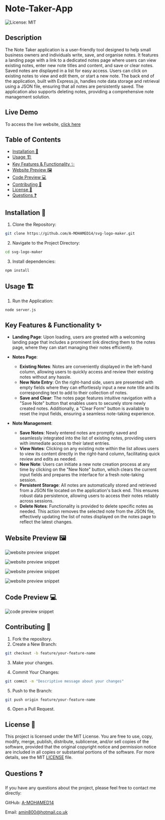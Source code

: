 # Note-Taker-App

![License: MIT](https://img.shields.io/badge/License-MIT-yellow.svg)

## Description

The Note Taker application is a user-friendly tool designed to help small business owners and individuals write, save, and organise notes. It features a landing page with a link to a dedicated notes page where users can view existing notes, enter new note titles and content, and save or clear notes. Saved notes are displayed in a list for easy access. Users can click on existing notes to view and edit them, or start a new note. The back end of the application, built with Express.js, handles note data storage and retrieval using a JSON file, ensuring that all notes are persistently saved. The application also supports deleting notes, providing a comprehensive note management solution.

## Live Demo

To access the live website, <a href="">click here</a>

## Table of Contents

- [Installation 🚀](#installation)
- [Usage 🏗️](#usage)
- [Key Features & Functionality ✨](#key-features--functionality)
- [Website Preview 🖼️](#website-preview)
- [Code Preview 💻](#code-preview)
- [Contributing 🤝](#contributing)
- [License 📄](#license)
- [Questions ❓](#questions)

## Installation 🚀

1. Clone the Repository:

```sh
git clone https://github.com/A-MOHAMED14/svg-logo-maker.git
```

2. Navigate to the Project Directory:

```sh
cd svg-logo-maker
```

3. Install dependencies:

```sh
npm install
```

## Usage 🏗️

1. Run the Application:

```sh
node server.js
```

## Key Features & Functionality ✨

- **Landing Page**: Upon loading, users are greeted with a welcoming landing page that includes a prominent link directing them to the notes page, where they can start managing their notes efficiently.

- **Notes Page**:

  - **Existing Notes**: Notes are conveniently displayed in the left-hand column, allowing users to quickly access and review their existing notes without any hassle.
  - **New Note Entry**: On the right-hand side, users are presented with empty fields where they can effortlessly input a new note title and its corresponding text to add to their collection of notes.
  - **Save and Clear**: The notes page features intuitive navigation with a "Save Note" button that enables users to securely store newly created notes. Additionally, a "Clear Form" button is available to reset the input fields, ensuring a seamless note-taking experience.

- **Note Management**:
  - **Save Notes**: Newly entered notes are promptly saved and seamlessly integrated into the list of existing notes, providing users with immediate access to their latest entries.
  - **View Notes**: Clicking on any existing note within the list allows users to view its content directly in the right-hand column, facilitating quick review and edits as needed.
  - **New Note**: Users can initiate a new note creation process at any time by clicking on the "New Note" button, which clears the current input fields and prepares the interface for a fresh note-taking session.
  - **Persistent Storage**: All notes are automatically stored and retrieved from a JSON file located on the application's back end. This ensures robust data persistence, allowing users to access their notes reliably across sessions.
  - **Delete Notes**: Functionality is provided to delete specific notes as needed. This action removes the selected note from the JSON file, effectively updating the list of notes displayed on the notes page to reflect the latest changes.

## Website Preview 🖼️

![website preview snippet](./Develop/public/assets/images/website-screenshot-1.png)

![website preview snippet](./Develop/public/assets/images/website-screenshot-2.png)

![website preview snippet](./Develop/public/assets/images/website-screenshot-3.png)

![website preview snippet](./Develop/public/assets/images/website-screenshot-4.png)

## Code Preview 💻

![code preview snippet](./Develop/public/assets/images/code-preview-screenshot.png)

## Contributing 🤝

1. Fork the repository.
2. Create a New Branch:

```sh
git checkout -b feature/your-feature-name
```

3. Make your changes.

4. Commit Your Changes:

```sh
git commit -m "Descriptive message about your changes"
```

5. Push to the Branch:

```sh
git push origin feature/your-feature-name
```

6. Open a Pull Request.

## License 📄

This project is licensed under the MIT License. You are free to use, copy, modify, merge, publish, distribute, sublicense, and/or sell copies of the software, provided that the original copyright notice and permission notice are included in all copies or substantial portions of the software. For more details, see the MIT [LICENSE](https://opensource.org/licenses/MIT) file.

## Questions ❓

If you have any questions about the project, please feel free to contact me directly:

GitHub: <a href="https://github.com/A-MOHAMED14">A-MOHAMED14</a>

Email: <a href="mailto:amin800@hotmail.co.uk">amin800@hotmail.co.uk</a>
